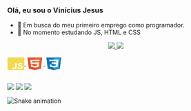 ### Olá, eu sou o Vinícius Jesus

- 🔭 Em busca do meu primeiro emprego como programador.
- 🌱 No momento estudando JS, HTML e CSS

<div align="center">
  <a href="https://github.com/JesusVinicius1">
  <img height="180em" src="https://github-readme-stats.vercel.app/api?username=JesusVinicius1&show_icons=true&theme=cobalt&include_all_commits=true&count_private=true"/>
  <img height="180em" src="https://github-readme-stats.vercel.app/api/top-langs/?username=JesusVinicius1&layout=compact&langs_count=7&theme=cobalt"/>
</div>
  
 <div style="display: inline_block"><br>
  <img align="center" alt="Rafa-Js" height="30" width="40" src="https://raw.githubusercontent.com/devicons/devicon/master/icons/javascript/javascript-plain.svg">
  <img align="center" alt="Rafa-HTML" height="30" width="40" src="https://raw.githubusercontent.com/devicons/devicon/master/icons/html5/html5-original.svg">
  <img align="center" alt="Rafa-CSS" height="30" width="40" src="https://raw.githubusercontent.com/devicons/devicon/master/icons/css3/css3-original.svg">
 
</div>

  ##
  
<div>

  <a href="https://www.instagram.com/vini_sjss/" target="_blank"><img src="https://img.shields.io/badge/-Instagram-%23E4405F?style=for-the-badge&logo=instagram&logoColor=white" target="_blank"></a>
  <a href = "mailto:vini.jesus1342@gmail.com"><img src="https://img.shields.io/badge/-Gmail-%23333?style=for-the-badge&logo=gmail&logoColor=white" target="_blank"></a>
  <a href="https://www.linkedin.com/in/vin%C3%ADcius-jesus-5660a2232/" target="_blank"><img src="https://img.shields.io/badge/-LinkedIn-%230077B5?style=for-the-badge&logo=linkedin&logoColor=white" target="_blank"></a> 
  
   ![Snake animation](https://github.com/JesusVinicius1/JesusVinicius1/blob/output/github-contribution-grid-snake.svg)
  
</div>
